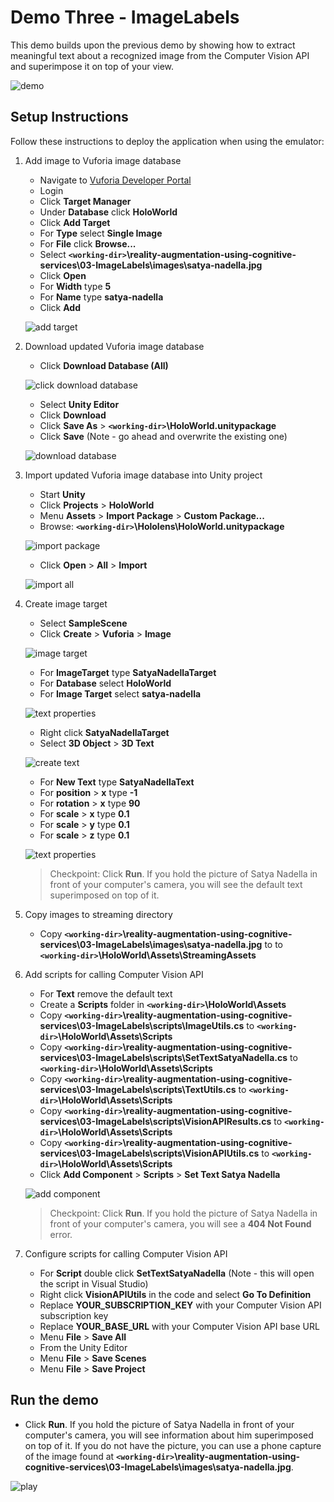 # Demo Three - ImageLabels

This demo builds upon the previous demo by showing how to extract meaningful text about a recognized image from the Computer Vision API and superimpose it on top of your view.

![demo](setup/demo3-running-resized-66.png)

## Setup Instructions

Follow these instructions to deploy the application when using the emulator:

1. Add image to Vuforia image database

   - Navigate to [Vuforia Developer Portal](https://developer.vuforia.com)
   - Login
   - Click **Target Manager**
   - Under **Database** click **HoloWorld**
   - Click **Add Target**
   - For **Type** select **Single Image**
   - For **File** click **Browse...**
   - Select **`<working-dir>`\reality-augmentation-using-cognitive-services\03-ImageLabels\images\satya-nadella.jpg**
   - Click **Open**
   - For **Width** type **5**
   - For **Name** type **satya-nadella**
   - Click **Add**

   ![add target](setup/add-target-labelled-resized-66.png)

1. Download updated Vuforia image database

   - Click **Download Database (All)**

   ![click download database](setup/click-download-database-labelled-resized-66.png)

   - Select **Unity Editor**
   - Click **Download**
   - Click **Save As** > **`<working-dir>`\HoloWorld.unitypackage**
   - Click **Save** (Note - go ahead and overwrite the existing one)
   
   ![download database](setup/download-database-labelled-resized-66.png)

1. Import updated Vuforia image database into Unity project

   - Start **Unity**
   - Click **Projects** > **HoloWorld**
   - Menu **Assets** > **Import Package** > **Custom Package...**
   - Browse: **`<working-dir>`\Hololens\HoloWorld.unitypackage**
   
   ![import package](setup/import-package-labelled-resized-66.png)

   - Click **Open** > **All** > **Import**

   ![import all](setup/import-all-labelled-resized-66.png)

1. Create image target

   - Select **SampleScene**
   - Click **Create** > **Vuforia** > **Image**

   ![image target](setup/image-target-labelled-resized-66.png)

   - For **ImageTarget** type **SatyaNadellaTarget**
   - For **Database** select **HoloWorld**
   - For **Image Target** select **satya-nadella**
   
   ![text properties](setup/image-target-properties-labelled-resized-66.png)

   - Right click **SatyaNadellaTarget**
   - Select **3D Object** > **3D Text**

   ![create text](setup/create-text-labelled-resized-66.png)

   - For **New Text** type **SatyaNadellaText**
   - For **position** > **x** type **-1**
   - For **rotation** > **x** type **90**
   - For **scale** > **x** type **0.1**
   - For **scale** > **y** type **0.1**
   - For **scale** > **z** type **0.1**

   ![text properties](setup/text-properties-labelled-resized-66.png)

   > Checkpoint: Click **Run**. If you hold the picture of Satya Nadella in front of your computer's camera, you will see the default text superimposed on top of it.

1. Copy images to streaming directory

   - Copy **`<working-dir>`\reality-augmentation-using-cognitive-services\03-ImageLabels\images\satya-nadella.jpg** to
  to **`<working-dir>`\HoloWorld\Assets\StreamingAssets**

1. Add scripts for calling Computer Vision API

   - For **Text** remove the default text
   - Create a **Scripts** folder in **`<working-dir>`\HoloWorld\Assets**
   - Copy **`<working-dir>`\reality-augmentation-using-cognitive-services\03-ImageLabels\scripts\ImageUtils.cs** to **`<working-dir>`\HoloWorld\Assets\Scripts**
   - Copy **`<working-dir>`\reality-augmentation-using-cognitive-services\03-ImageLabels\scripts\SetTextSatyaNadella.cs** to **`<working-dir>`\HoloWorld\Assets\Scripts**
   - Copy **`<working-dir>`\reality-augmentation-using-cognitive-services\03-ImageLabels\scripts\TextUtils.cs** to **`<working-dir>`\HoloWorld\Assets\Scripts**
   - Copy **`<working-dir>`\reality-augmentation-using-cognitive-services\03-ImageLabels\scripts\VisionAPIResults.cs** to **`<working-dir>`\HoloWorld\Assets\Scripts**
   - Copy **`<working-dir>`\reality-augmentation-using-cognitive-services\03-ImageLabels\scripts\VisionAPIUtils.cs** to **`<working-dir>`\HoloWorld\Assets\Scripts**
   - Click **Add Component** > **Scripts** > **Set Text Satya Nadella**

   ![add component](setup/add-component-labelled-resized-66.png)

   > Checkpoint: Click **Run**. If you hold the picture of Satya Nadella in front of your computer's camera, you will see a **404 Not Found** error.

1. Configure scripts for calling Computer Vision API

   - For **Script** double click **SetTextSatyaNadella** (Note - this will open the script in Visual Studio)
   - Right click **VisionAPIUtils** in the code and select **Go To Definition**
   - Replace **YOUR_SUBSCRIPTION_KEY** with your Computer Vision API subscription key
   - Replace **YOUR_BASE_URL** with your Computer Vision API base URL
   - Menu **File** > **Save All**
   - From the Unity Editor
   - Menu **File** > **Save Scenes**
   - Menu **File** > **Save Project**

## Run the demo

   - Click **Run**. If you hold the picture of Satya Nadella in front of your computer's camera, you will see information about him superimposed on top of it. If you do not have the picture, you can use a phone capture of the image found at **`<working-dir>`\reality-augmentation-using-cognitive-services\03-ImageLabels\images\satya-nadella.jpg**.

   ![play](setup/play-labelled-resized-66.png)
